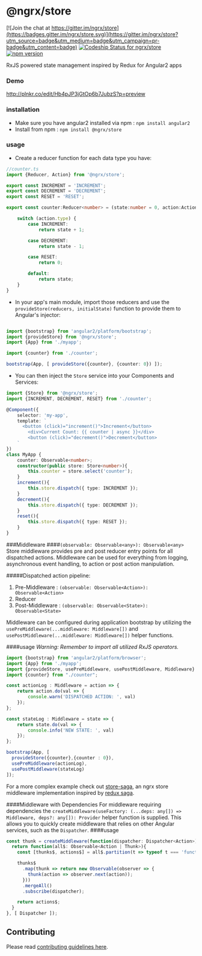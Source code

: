 # @ngrx/store

[![Join the chat at https://gitter.im/ngrx/store](https://badges.gitter.im/ngrx/store.svg)](https://gitter.im/ngrx/store?utm_source=badge&utm_medium=badge&utm_campaign=pr-badge&utm_content=badge)
[ ![Codeship Status for ngrx/store](https://img.shields.io/codeship/0c4f5b50-8372-0133-b304-425351b234ba/master.svg)](https://codeship.com/projects/121789)
[![npm version](https://badge.fury.io/js/%40ngrx%2Fstore.svg)](https://badge.fury.io/js/%40ngrx%2Fstore)

RxJS powered state management inspired by Redux for Angular2 apps

### Demo

http://plnkr.co/edit/Hb4pJP3jGtOp6b7JubzS?p=preview

### installation
- Make sure you have angular2 installed via npm : `npm install angular2`
- Install from npm : `npm install @ngrx/store`

### usage

- Create a reducer function for each data type you have:

```typescript
//counter.ts
import {Reducer, Action} from '@ngrx/store';

export const INCREMENT = 'INCREMENT';
export const DECREMENT = 'DECREMENT';
export const RESET = 'RESET';

export const counter:Reducer<number> = (state:number = 0, action:Action) => {

	switch (action.type) {
		case INCREMENT:
			return state + 1;

		case DECREMENT:
			return state - 1;

		case RESET:
			return 0;

		default:
			return state;
	}
}
```

- In your app's main module, import those reducers and use the `provideStore(reducers, initialState)` function to provide them to Angular's injector:

```typescript

import {bootstrap} from 'angular2/platform/bootstrap';
import {provideStore} from '@ngrx/store';
import {App} from './myapp';

import {counter} from './counter';

bootstrap(App, [ provideStore({counter}, {counter: 0}) ]);

```

- You can then inject the `Store` service into your Components and Services:

```typescript
import {Store} from '@ngrx/store';
import {INCREMENT, DECREMENT, RESET} from './counter';

@Component({
	selector: 'my-app',
	template: `
	  <button (click)="increment()">Increment</button>
		<div>Current Count: {{ counter | async }}</div>
		<button (click)="decrement()">Decrement</button>
	`
})
class MyApp {
	counter: Observable<number>;
	constructor(public store: Store<number>){
		this.counter = store.select('counter');
	}
	increment(){
		this.store.dispatch({ type: INCREMENT });
	}
	decrement(){
		this.store.dispatch({ type: DECREMENT });
	}
	reset(){
		this.store.dispatch({ type: RESET });
	}
}

```

###Middleware
####`(observable: Observable<any>): Observable<any>`
Store middleware provides pre and post reducer entry points for all dispatched actions. Middleware can be used for everything from logging, asynchronous event handling, to action or post action manipulation. 

#####Dispatched action pipeline:
1. Pre-Middleware : `(observable: Observable<Action>): Observable<Action>`
2. Reducer
3. Post-Middleware : `(observable: Observable<State>): Observable<State>`

Middleware can be configured during application bootstrap by utilizing the `usePreMiddleware(...middleware: Middleware[])` and `usePostMiddleware(...middleware: Middleware[])` helper functions. 

####usage
*Warning: Remember to import all utilized RxJS operators.*

```typescript
import {bootstrap} from 'angular2/platform/browser';
import {App} from './myapp';
import {provideStore, usePreMiddleware, usePostMiddleware, Middleware} from "@ngrx/store";
import {counter} from "./counter";

const actionLog : Middleware = action => {
    return action.do(val => {
        console.warn('DISPATCHED ACTION: ', val)
    });
};

const stateLog : Middleware = state => {
    return state.do(val => {
        console.info('NEW STATE: ', val)
    });
};

bootstrap(App, [
  provideStore({counter},{counter : 0}),
  usePreMiddleware(actionLog),
  usePostMiddleware(stateLog)
]);
```
For a more complex example check out [store-saga](https://github.com/MikeRyan52/store-saga), an ngrx store middleware implementation inspired by [redux saga](https://github.com/yelouafi/redux-saga).

####Middleware with Dependencies
For middleware requiring dependencies the `createMiddleware(useFactory: (...deps: any[]) => Middleware, deps?: any[]): Provider` helper function is supplied. This allows you to quickly create middleware that relies on other Angular services, such as the `Dispatcher`.
####usage
```typescript
const thunk = createMiddleware(function(dispatcher: Dispatcher<Action>): Middleware{
  return function(all$: Observable<Action | Thunk>){
    const [thunks$, actions$] = all$.partition(t => typeof t === 'function');

    thunks$
      .map(thunk => return new Observable(observer => {
        thunk(action => observer.next(action));
      }))
      .mergeAll()
      .subscribe(dispatcher);

    return actions$;
  }
}, [ Dispatcher ]);
```

## Contributing

Please read [contributing guidelines here](https://github.com/ngrx/store/blob/master/CONTRIBUTING.md).

